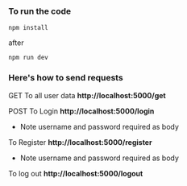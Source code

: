 ### To run the code
```
npm install
```
after
```
npm run dev
```

### Here's how to send requests

GET
To all user data **http://localhost:5000/get**

POST
To Login **http://localhost:5000/login** 
- Note username and password required as body

To Register **http://localhost:5000/register** 
- Note username and password required as body

To log out  **http://localhost:5000/logout**




